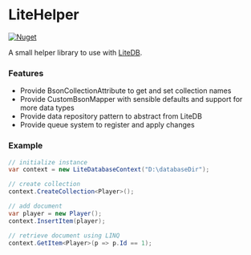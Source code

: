 # LiteHelper
[![Nuget](https://img.shields.io/nuget/v/LiteHelper)](https://www.nuget.org/packages/LiteHelper/)

A small helper library to use with [LiteDB](https://github.com/mbdavid/LiteDB).

### Features
- Provide BsonCollectionAttribute to get and set collection names
- Provide CustomBsonMapper with sensible defaults and support for more data types
- Provide data repository pattern to abstract from LiteDB
- Provide queue system to register and apply changes

### Example

```csharp
// initialize instance
var context = new LiteDatabaseContext("D:\databaseDir");

// create collection
context.CreateCollection<Player>();

// add document
var player = new Player();
context.InsertItem(player);

// retrieve document using LINQ
context.GetItem<Player>(p => p.Id == 1);
```
